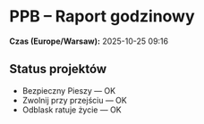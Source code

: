 # PPB – Raport godzinowy
**Czas (Europe/Warsaw):** 2025-10-25 09:16

## Status projektów
- Bezpieczny Pieszy — OK
- Zwolnij przy przejściu — OK
- Odblask ratuje życie — OK

